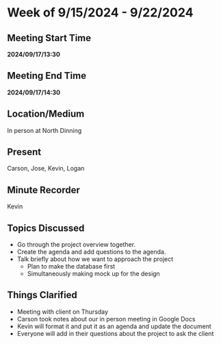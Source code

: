 # Week of 9/15/2024 - 9/22/2024

## Meeting Start Time

**2024/09/17/13:30**

## Meeting End Time

**2024/09/17/14:30**

## Location/Medium

In person at North Dinning

## Present

Carson, Jose, Kevin, Logan

## Minute Recorder

Kevin

## Topics Discussed

- Go through the project overview together.
- Create the agenda and add questions to the agenda.
- Talk briefly about how we want to approach the project
  - Plan to make the database first
  - Simultaneously making mock up for the design

## Things Clarified
- Meeting with client on Thursday
- Carson took notes about our in person meeting in Google Docs
- Kevin will format it and put it as an agenda and update the document
- Everyone will add in their questions about the project to ask the client

